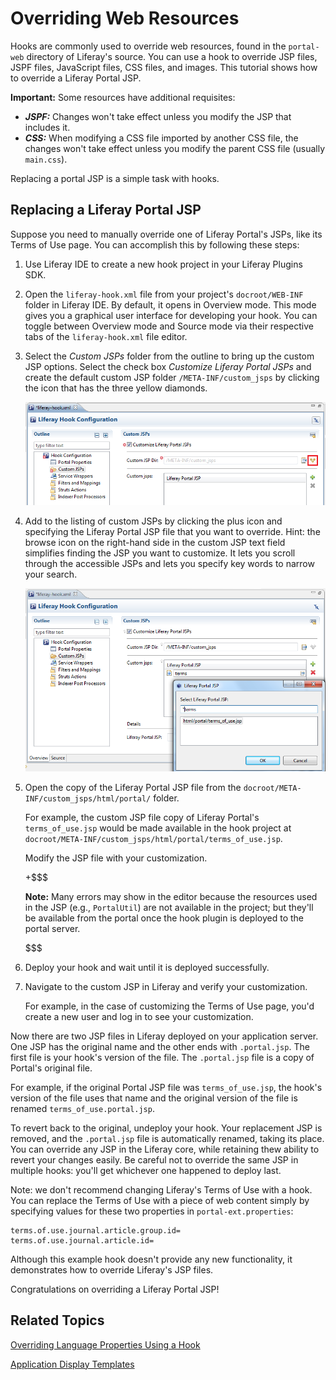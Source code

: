 # Overriding Web Resources [](id=overriding-web-resources)

Hooks are commonly used to override web resources, found in the `portal-web`
directory of Liferay's source. You can use a hook to override JSP files, JSPF
files, JavaScript files, CSS files, and images. This tutorial shows how to
override a Liferay Portal JSP.  

**Important:** Some resources have additional requisites:

- ***JSPF:*** Changes won't take effect unless you modify the JSP that
  includes it. 
- ***CSS:*** When modifying a CSS file imported by another CSS file, the
  changes won't take effect unless you modify the parent CSS file (usually
  `main.css`). 

Replacing a portal JSP is a simple task with hooks. 

## Replacing a Liferay Portal JSP [](id=replacing-a-liferay-portal-jsp)

Suppose you need to manually override one of Liferay Portal's JSPs, like its
Terms of Use page. You can accomplish this by following these steps: 

1.  Use Liferay IDE to create a new hook project in your Liferay Plugins SDK. 

2.  Open the `liferay-hook.xml` file from your project's `docroot/WEB-INF`
    folder in Liferay IDE. By default, it opens in Overview mode. This mode
    gives you a graphical user interface for developing your hook. You can
    toggle between Overview mode and Source mode via their respective tabs of
    the `liferay-hook.xml` file editor. 

3.  Select the *Custom JSPs* folder from the outline to bring up the custom JSP
    options. Select the check box *Customize Liferay Portal JSPs* and create
    the default custom JSP folder `/META-INF/custom_jsps` by clicking the icon
    that has the three yellow diamonds. 

    ![Figure 1: Liferay IDE lets you specify a folder for the custom JSPs you're developing. Create the folder by clicking the icon that has the three yellow diamonds.](../../images/hook-create-custom-jsps-folder.png)

4.  Add to the listing of custom JSPs by clicking the plus icon and specifying
    the Liferay Portal JSP file that you want to override. Hint: the browse icon
    on the right-hand side in the custom JSP text field simplifies finding
    the JSP you want to customize. It lets you scroll through the accessible
    JSPs and lets you specify key words to narrow your search. 

    ![Figure 2: Liferay IDE simplifies adding a custom JSP to your hook by providing a powerful overview mode for editing your `liferay-hook.xml` file.](../../images/add-jsp-customization-with-hook.png)

    <!-- We'll need to retake this Figure's screenshot as the ability to add a custom JSP using the graphical editor is broken. Jim -->

5.  Open the copy of the Liferay Portal JSP file from the
    `docroot/META-INF/custom_jsps/html/portal/` folder. 

    For example, the custom JSP file copy of Liferay Portal's `terms_of_use.jsp`
    would be made available in the hook project at
    `docroot/META-INF/custom_jsps/html/portal/terms_of_use.jsp`. 

    Modify the JSP file with your customization.

    +$$$

    **Note:** Many errors may show in the editor because the resources used in
    the JSP (e.g., `PortalUtil`) are not available in the project; but they'll
    be available from the portal once the hook plugin is deployed to the portal
    server. 

    $$$

6.  Deploy your hook and wait until it is deployed successfully. 

7.  Navigate to the custom JSP in Liferay and verify your customization.

    For example, in the case of customizing the Terms of Use page, you'd
    create a new user and log in to see your customization.

Now there are two JSP files in Liferay deployed on your application server. One
JSP has the original name and the other ends with `.portal.jsp`. The first file
is your hook's version of the file. The `.portal.jsp` file is a copy of Portal's
original file. 

For example, if the original Portal JSP file was `terms_of_use.jsp`, the hook's
version of the file uses that name and the original version of the file
is renamed `terms_of_use.portal.jsp`.

To revert back to the original, undeploy your hook. Your replacement JSP is
removed, and the `.portal.jsp` file is automatically renamed, taking its place.
You can override any JSP in the Liferay core, while retaining thew ability to
revert your changes easily. Be careful not to override the same JSP in multiple
hooks: you'll get whichever one happened to deploy last. 

Note: we don't recommend changing Liferay's Terms of Use with a hook. You can
replace the Terms of Use with a piece of web content simply by specifying
values for these two properties in `portal-ext.properties`:

    terms.of.use.journal.article.group.id=
    terms.of.use.journal.article.id=

Although this example hook doesn't provide any new functionality, it
demonstrates how to override Liferay's JSP files. 

Congratulations on overriding a Liferay Portal JSP! 

## Related Topics [](id=related-topics)

[Overriding Language Properties Using a Hook](/develop/tutorials/-/knowledge_base/6-2/overriding-language-properties-using-a-hook)

[Application Display Templates](/develop/tutorials/-/knowledge_base/6-2/application-display-templates)
